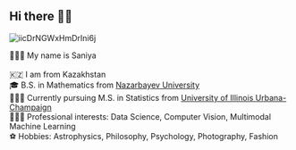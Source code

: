 ## Hi there 👋🏻

![iicDrNGWxHmDrIni6j](https://github.com/user-attachments/assets/ad484d72-27c4-484f-b5dd-94025df47b6a)



🙋🏻‍♀️ My name is Saniya \
\
🇰🇿 I am from Kazakhstan \
🎓 B.S. in Mathematics from [Nazarbayev University](https://nu.edu.kz/) \
👩🏻‍🎓 Currently pursuing M.S. in Statistics from [University of Illinois Urbana-Champaign](https://illinois.edu/) \
👩🏻‍💻 Professional interests: Data Science, Computer Vision, Multimodal Machine Learning \
⚽️ Hobbies: Astrophysics, Philosophy, Psychology, Photography, Fashion
